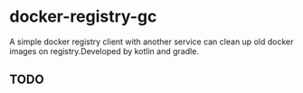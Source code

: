 # docker-registry-gc

A simple docker registry client with another service can clean up old docker images
on registry.Developed by kotlin and gradle.



## TODO
